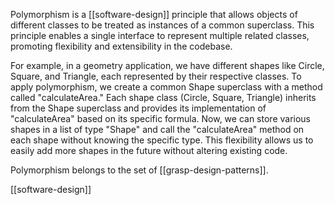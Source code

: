 Polymorphism is a [[software-design]] principle that allows objects of different classes to be treated as instances of a common superclass. This principle enables a single interface to represent multiple related classes, promoting flexibility and extensibility in the codebase.

For example, in a geometry application, we have different shapes like Circle, Square, and Triangle, each represented by their respective classes. To apply polymorphism, we create a common Shape superclass with a method called "calculateArea." Each shape class (Circle, Square, Triangle) inherits from the Shape superclass and provides its implementation of "calculateArea" based on its specific formula. Now, we can store various shapes in a list of type "Shape" and call the "calculateArea" method on each shape without knowing the specific type. This flexibility allows us to easily add more shapes in the future without altering existing code.

Polymorphism belongs to the set of [[grasp-design-patterns]].

[[software-design]]